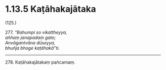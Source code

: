 

# 1.13.5 Kaṭāhakajātaka




(125.)

277\. _“Bahumpi so vikattheyya,_  
_aññaṃ janapadaṃ gato;_  
_Anvāgantvāna dūseyya,_  
_bhuñja bhoge kaṭāhakā”ti._  


---

278\. Kaṭāhakajātakaṃ pañcamaṃ.





